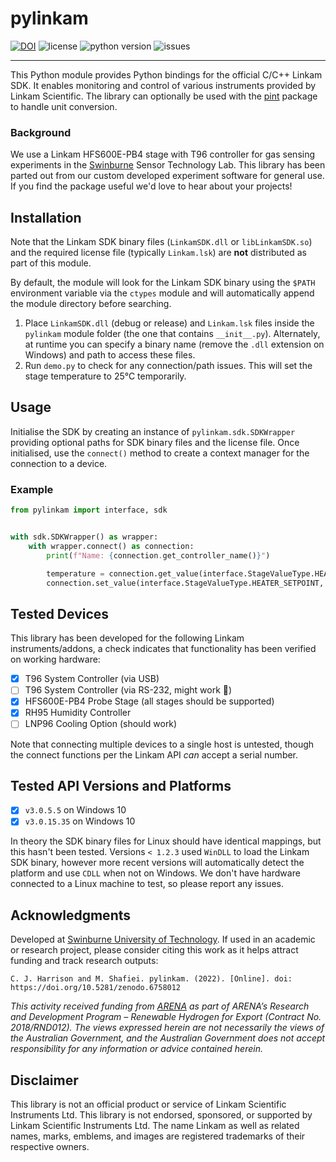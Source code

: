 # pylinkam

[![DOI](https://zenodo.org/badge/DOI/10.5281/zenodo.6758012.svg)](https://doi.org/10.5281/zenodo.6758012) ![license](https://img.shields.io/github/license/swinburne-sensing/pylinkam) ![python version](https://img.shields.io/pypi/pyversions/pylinkam) ![issues](https://img.shields.io/github/issues/swinburne-sensing/pylinkam)

---

This Python module provides Python bindings for the official C/C++ Linkam SDK. It enables monitoring and control of various instruments provided by Linkam Scientific. The library can optionally be used with the [pint](https://pint.readthedocs.io/en/stable/) package to handle unit conversion.

### Background
We use a Linkam HFS600E-PB4 stage with T96 controller for gas sensing experiments in the [Swinburne](https://swin.edu.au) Sensor Technology Lab. This library has been parted out from our custom developed experiment software for general use. If you find the package useful we'd love to hear about your projects!

## Installation
Note that the Linkam SDK binary files (`LinkamSDK.dll` or `libLinkamSDK.so`) and the required license file (typically `Linkam.lsk`) are **not** distributed as part of this module.

By default, the module will look for the Linkam SDK binary using the `$PATH` environment variable via the `ctypes` module and will automatically append the module directory before searching.

1. Place `LinkamSDK.dll` (debug or release) and `Linkam.lsk` files inside the `pylinkam` module folder (the one that contains `__init__.py`). Alternately, at runtime you can specify a binary name (remove the `.dll` extension on Windows) and path to access these files.
2. Run `demo.py` to check for any connection/path issues. This will set the stage temperature to 25°C temporarily.

## Usage
Initialise the SDK by creating an instance of `pylinkam.sdk.SDKWrapper` providing optional paths for SDK binary files and the license file. Once initialised, use the `connect()` method to create a context manager for the connection to a device.  

### Example
```python
from pylinkam import interface, sdk


with sdk.SDKWrapper() as wrapper:
    with wrapper.connect() as connection:
        print(f"Name: {connection.get_controller_name()}")

        temperature = connection.get_value(interface.StageValueType.HEATER1_TEMP)
        connection.set_value(interface.StageValueType.HEATER_SETPOINT, 30)
```

## Tested Devices
This library has been developed for the following Linkam instruments/addons, a check indicates that functionality has been verified on working hardware:

- [x] T96 System Controller (via USB)
- [ ] T96 System Controller (via RS-232, might work :shrug:)
- [x] HFS600E-PB4 Probe Stage (all stages should be supported)
- [x] RH95 Humidity Controller
- [ ] LNP96 Cooling Option (should work)

Note that connecting multiple devices to a single host is untested, though the connect functions per the Linkam API *can* accept a serial number.

## Tested API Versions and Platforms

- [x] `v3.0.5.5` on Windows 10
- [x] `v3.0.15.35` on Windows 10

In theory the SDK binary files for Linux should have identical mappings, but this hasn't been tested. Versions `< 1.2.3` used `WinDLL` to load the Linkam SDK binary, however more recent versions will automatically detect the platform and use `CDLL` when not on Windows. We don't have hardware connected to a Linux machine to test, so please report any issues.

## Acknowledgments

Developed at [Swinburne University of Technology](https://swin.edu.au). If used in an academic or research project, please consider citing this work as it helps attract funding and track research outputs:

```
C. J. Harrison and M. Shafiei. pylinkam. (2022). [Online]. doi: https://doi.org/10.5281/zenodo.6758012
```

*This activity received funding from [ARENA](https://arena.gov.au) as part of ARENA’s Research and Development Program – Renewable Hydrogen for Export (Contract No. 2018/RND012). The views expressed herein are not necessarily the views of the Australian Government, and the Australian Government does not accept responsibility for any information or advice contained herein.*

## Disclaimer
This library is not an official product or service of Linkam Scientific Instruments Ltd. This library is not endorsed, sponsored, or supported by Linkam Scientific Instruments Ltd. The name Linkam as well as related names, marks, emblems, and images are registered trademarks of their respective owners.
